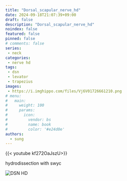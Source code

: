 ```yaml
---
title: "Dorsal_scapular_nerve_hd"
date: 2024-09-18T21:07:39+09:00
draft: false
description: "Dorsal_scapular_nerve_hd"
noindex: false
featured: false
pinned: false
# comments: false
series: 
 - neck
categories:
 - nerve hd
tags:
 - dsn
 - levator
 - trapezius
images:
 - https://i.imghippo.com/files/Vj6V01726661210.png
# menu:
#   main:
#     weight: 100
#     params:
#       icon:
#         vendor: bs
#         name: book
#         color: '#e24d0e'
authors:
  - sung
---
```


{{< youtube kf272OaJszU>}}

hydrodissection with swyc

![DSN HD](https://i.imghippo.com/files/Vj6V01726661210.png)

